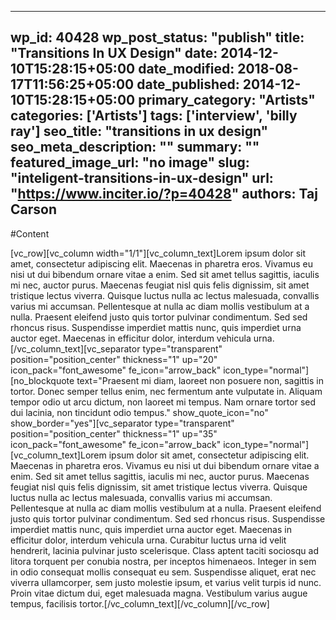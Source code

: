 
---
wp_id: 40428
wp_post_status: "publish" 
title: "Transitions In UX Design"
date: 2014-12-10T15:28:15+05:00
date_modified: 2018-08-17T11:56:25+05:00
date_published: 2014-12-10T15:28:15+05:00
primary_category: "Artists"
categories: ['Artists'] 
tags: ['interview', 'billy ray']
seo_title: "transitions in ux design"
seo_meta_description: ""
summary: ""
featured_image_url: "no image"
slug: "inteligent-transitions-in-ux-design"
url: "https://www.inciter.io/?p=40428"
authors: Taj Carson
---

#Content

[vc_row][vc_column width="1/1"][vc_column_text]Lorem ipsum dolor sit amet, consectetur adipiscing elit. Maecenas in pharetra eros. Vivamus eu nisi ut dui bibendum ornare vitae a enim. Sed sit amet tellus sagittis, iaculis mi nec, auctor purus. Maecenas feugiat nisl quis felis dignissim, sit amet tristique lectus viverra. Quisque luctus nulla ac lectus malesuada, convallis varius mi accumsan. Pellentesque at nulla ac diam mollis vestibulum at a nulla. Praesent eleifend justo quis tortor pulvinar condimentum. Sed sed rhoncus risus. Suspendisse imperdiet mattis nunc, quis imperdiet urna auctor eget. Maecenas in efficitur dolor, interdum vehicula urna.[/vc_column_text][vc_separator type="transparent" position="position_center" thickness="1" up="20" icon_pack="font_awesome" fe_icon="arrow_back" icon_type="normal"][no_blockquote text="Praesent mi diam, laoreet non posuere non, sagittis in tortor. Donec semper tellus enim, nec fermentum ante vulputate in. Aliquam tempor odio ut arcu dictum, non laoreet mi tempus. Nam ornare tortor sed dui lacinia, non tincidunt odio tempus." show_quote_icon="no" show_border="yes"][vc_separator type="transparent" position="position_center" thickness="1" up="35" icon_pack="font_awesome" fe_icon="arrow_back" icon_type="normal"][vc_column_text]Lorem ipsum dolor sit amet, consectetur adipiscing elit. Maecenas in pharetra eros. Vivamus eu nisi ut dui bibendum ornare vitae a enim. Sed sit amet tellus sagittis, iaculis mi nec, auctor purus. Maecenas feugiat nisl quis felis dignissim, sit amet tristique lectus viverra. Quisque luctus nulla ac lectus malesuada, convallis varius mi accumsan. Pellentesque at nulla ac diam mollis vestibulum at a nulla. Praesent eleifend justo quis tortor pulvinar condimentum. Sed sed rhoncus risus. Suspendisse imperdiet mattis nunc, quis imperdiet urna auctor eget. Maecenas in efficitur dolor, interdum vehicula urna.&nbsp;Curabitur luctus urna id velit hendrerit, lacinia pulvinar justo scelerisque.&nbsp;Class aptent taciti sociosqu ad litora torquent per conubia nostra, per inceptos himenaeos. Integer in sem in odio consequat mollis consequat eu sem. Suspendisse aliquet, erat nec viverra ullamcorper, sem justo molestie ipsum, et varius velit turpis id nunc. Proin vitae dictum dui, eget malesuada magna. Vestibulum varius augue tempus, facilisis tortor.[/vc_column_text][/vc_column][/vc_row]

